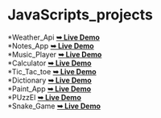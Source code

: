 # JavaScripts_projects
*Weather_Api    <a href="https://sujal0786.github.io/Weather.js/"><strong>➥ Live Demo</strong></a> <br>
*Notes_App  <a href="https://sujal0786.github.io/Notes_App.js/"><strong>➥ Live Demo</strong></a>
<br>
*Music_Player   <a href="https://sujal0786.github.io/Music_Player.js/"><strong>➥ Live Demo</strong></a> 
<br>
*Calculator   <a href="https://sujal0786.github.io/Calculator.js/"><strong>➥ Live Demo</strong></a>
<br>
*Tic_Tac_toe   <a href="https://sujal0786.github.io/Tic-tac-toe/"><strong>➥ Live Demo</strong></a>
<br>
*Dictionary  <a href="https://sujal0786.github.io/Dict.js/"><strong>➥ Live Demo</strong></a>
<br>
*Paint_App  <a href="https://sujal0786.github.io/sKetch.js/"><strong>➥ Live Demo</strong></a>
<br>
*PUzzEl <a href="https://sujal0786.github.io/Puzzel.js/"><strong>➥ Live Demo</strong></a>
<br>
*Snake_Game <a href="https://sujal0786.github.io/Snake_Game/"><strong>➥ Live Demo</strong></a>
<br>

